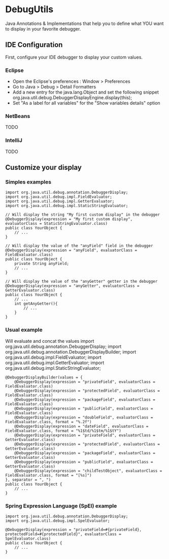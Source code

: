DebugUtils
==========

Java Annotations & Implementations that help you to define what YOU want to display in your favorite debugger.

IDE Configuration
-----------------

First, configure your IDE debugger to display your custom values.

### Eclipse
* Open the Eclipse's preferences : Window > Preferences
* Go to Java > Debug > Detail Formatters
* Add a new entry for the java.lang.Object and set the following snippet
	org.java.util.debug.DebuggerDisplayEngine.display(this);
* Set "As a label for all variables" for the "Show variables details" option

### NetBeans
TODO

### IntelliJ
TODO

Customize your display
----------------------

### Simples examples
	import org.java.util.debug.annotation.DebuggerDisplay;
	import org.java.util.debug.impl.FieldEvaluator;
	import org.java.util.debug.impl.GetterEvaluator;
	import org.java.util.debug.impl.StaticStringEvaluator;

	// Will display the string "My first custom display" in the debugger
	@DebuggerDisplay(expression = "My first custom display", evaluatorClass = StaticStringEvaluator.class)
	public class YourObject {
		// ...
	}

	// Will display the value of the "anyField" field in the debugger
	@DebuggerDisplay(expression = "anyField", evaluatorClass = FieldEvaluator.class)
	public class YourObject {
		private String anyField;
		// ...
	}

	// Will display the value of the "anyGetter" getter in the debugger
	@DebuggerDisplay(expression = "anyGetter", evaluatorClass = GetterEvaluator.class)
	public class YourObject {
		// ...
		int getAnyGetter(){
			// ...
		}
	}

### Usual example
Will evaluate and concat the values
	import org.java.util.debug.annotation.DebuggerDisplay;
	import org.java.util.debug.annotation.DebuggerDisplayBuilder;
	import org.java.util.debug.impl.FieldEvaluator;
	import org.java.util.debug.impl.GetterEvaluator;
	import org.java.util.debug.impl.StaticStringEvaluator;

	@DebuggerDisplayBuilder(values = {
		@DebuggerDisplay(expression = "privateField", evaluatorClass = FieldEvaluator.class)
		@DebuggerDisplay(expression = "protectedField", evaluatorClass = FieldEvaluator.class)
		@DebuggerDisplay(expression = "packageField", evaluatorClass = FieldEvaluator.class)
		@DebuggerDisplay(expression = "publicField", evaluatorClass = FieldEvaluator.class)
		@DebuggerDisplay(expression = "doubleField", evaluatorClass = FieldEvaluator.class, format = "%.2f")
		@DebuggerDisplay(expression = "dateField", evaluatorClass = FieldEvaluator.class, format = "%1$td/%1$tm/%1$tY")
		@DebuggerDisplay(expression = "privateField", evaluatorClass = GetterEvaluator.class)
		@DebuggerDisplay(expression = "protectedField", evaluatorClass = GetterEvaluator.class)
		@DebuggerDisplay(expression = "packageField", evaluatorClass = GetterEvaluator.class)
		@DebuggerDisplay(expression = "publicField", evaluatorClass = GetterEvaluator.class)
		@DebuggerDisplay(expression = "childTestObject", evaluatorClass = FieldEvaluator.class, format = "[%s]")
	}, separator = ", ")
	public class YourObject {
		// ...
	}

### Spring Expression Language (SpEl) example
	import org.java.util.debug.annotation.DebuggerDisplay;
	import org.java.util.debug.impl.SpelEvaluator;

	@DebuggerDisplay(expression = "privateField=#{privateField}, protectedField=#{protectedField}", evaluatorClass = SpelEvaluator.class)
	public class YourObject {
		// ...
	}
